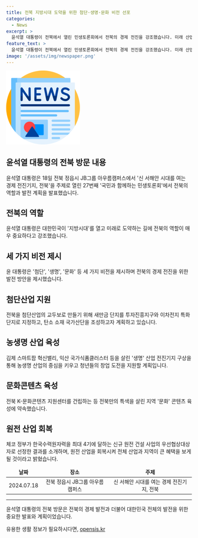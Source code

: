 ```yaml
---
title: 전북 지방시대 도약을 위한 첨단·생명·문화 비전 선포
categories:
  - News
excerpt: >
  윤석열 대통령이 전북에서 열린 민생토론회에서 전북의 경제 전진을 강조했습니다. 미래 산업 육성을 위해 새로운 투자와 정책을 제시하며, 전북의 중요성을 강조했습니다. 또한, 전북의 농생명 산업과 문화 분야를 발전시키기 위한 구상을 소개했으며, 한국수력원자력의 최대 4기 신규 원전 건설 사업에 대한 우선협상 결과를 소개하며 원전 산업 회복에 대한 계획을 발표했습니다.
feature_text: >
  윤석열 대통령이 전북에서 열린 민생토론회에서 전북의 경제 전진을 강조했습니다. 미래 산업 육성을 위해 새로운 투자와 정책을 제시하며, 전북의 중요성을 강조했습니다. 또한, 전북의 농생명 산업과 문화 분야를 발전시키기 위한 구상을 소개했으며, 한국수력원자력의 최대 4기 신규 원전 건설 사업에 대한 우선협상 결과를 소개하며 원전 산업 회복에 대한 계획을 발표했습니다.
image: '/assets/img/newspaper.png'
---
```


<p><img src="/assets/img/newspaper.png" alt="kimp 속보" /></p>

<h2 data-ke-size="size26">윤석열 대통령의 전북 방문 내용</h2>

<p data-ke-size="size16">윤석열 대통령은 18일 전북 정읍시 JB그룹 아우름캠퍼스에서 '신 서해안 시대를 여는 경제 전진기지, 전북'을 주제로 열린 27번째 '국민과 함께하는 민생토론회'에서 전북의 역할과 발전 계획을 발표했습니다.</p>

<h2 data-ke-size="size24">전북의 역할</h2>

<p data-ke-size="size16">윤석열 대통령은 대한민국이 '지방시대'를 열고 미래로 도약하는 길에 전북의 역할이 매우 중요하다고 강조했습니다.</p>

<h2 data-ke-size="size24">세 가지 비전 제시</h2>

<p data-ke-size="size16">윤 대통령은 '첨단', '생명', '문화' 등 세 가지 비전을 제시하며 전북의 경제 전진을 위한 발전 방안을 제시했습니다.</p>

<h2 data-ke-size="size24">첨단산업 지원</h2>

<p data-ke-size="size16">전북을 첨단산업의 교두보로 만들기 위해 새만금 단지를 투자진흥지구와 이차전지 특화단지로 지정하고, 탄소 소재 국가산단을 조성하고자 계획하고 있습니다.</p>

<h2 data-ke-size="size24">농생명 산업 육성</h2>

<p data-ke-size="size16">김제 스마트팜 혁신밸리, 익산 국가식품클러스터 등을 살린 '생명' 산업 전진기지 구상을 통해 농생명 산업의 중심을 키우고 청년들의 창업 도전을 지원할 계획입니다.</p>

<h2 data-ke-size="size24">문화콘텐츠 육성</h2>

<p data-ke-size="size16">전북 K-문화콘텐츠 지원센터를 건립하는 등 전북만의 특색을 살린 지역 '문화' 콘텐츠 육성에 약속했습니다.</p>

<h2 data-ke-size="size24">원전 산업 회복</h2>

<p data-ke-size="size16">체코 정부가 한국수력원자력을 최대 4기에 달하는 신규 원전 건설 사업의 우선협상대상자로 선정한 결과를 소개하며, 원전 산업을 회복시켜 전체 산업과 지역이 큰 혜택을 보게 될 것이라고 밝혔습니다.</p>

<table>
<thead>
<tr>
<td style="text-align: center; height: 17px;"><b>날짜</b></td>
<td style="text-align: center; height: 17px;"><b>장소</b></td>
<td style="text-align: center; height: 17px;"><b>주제</b></td>
</tr>
</thead>
<tbody>
<tr>
<td style="text-align: center; height: 17px;">2024.07.18</td>
<td style="text-align: center; height: 17px;">전북 정읍시 JB그룹 아우름캠퍼스</td>
<td style="text-align: center; height: 17px;">신 서해안 시대를 여는 경제 전진기지, 전북</td>
</tr>
</tbody>
</table>

<hr>

<p data-ke-size="size16">윤석열 대통령의 전북 방문은 전북의 경제 발전과 더불어 대한민국 전체의 발전을 위한 중요한 발표와 계획이었습니다.</p>
유용한 생활 정보가 필요하시다면, <a href="https://opensis.kr" rel="dofollow">opensis.kr</a>


